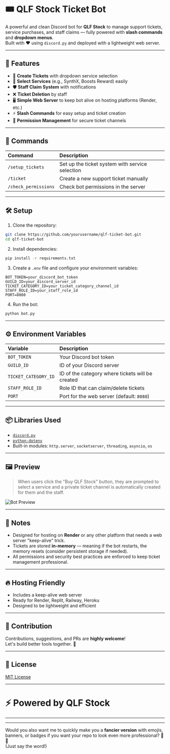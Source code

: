 # 🎟️ QLF Stock Ticket Bot

A powerful and clean Discord bot for **QLF Stock** to manage support tickets, service purchases, and staff claims — fully powered with **slash commands** and **dropdown menus**.  
Built with ❤️ using `discord.py` and deployed with a lightweight web server.

---

## 🚀 Features

- 🎫 **Create Tickets** with dropdown service selection
- 🛒 **Select Services** (e.g., SynthX, Boosts Reward) easily
- 🛡️ **Staff Claim System** with notifications
- ❌ **Ticket Deletion** by staff
- 🖥️ **Simple Web Server** to keep bot alive on hosting platforms (Render, etc.)
- ⚡ **Slash Commands** for easy setup and ticket creation
- 🔐 **Permission Management** for secure ticket channels

---

## 📜 Commands

| Command | Description |
|:-------|:------------|
| `/setup_tickets` | Set up the ticket system with service selection |
| `/ticket` | Create a new support ticket manually |
| `/check_permissions` | Check bot permissions in the server |

---

## 🛠️ Setup

1. Clone the repository:

```bash
git clone https://github.com/yourusername/qlf-ticket-bot.git
cd qlf-ticket-bot
```

2. Install dependencies:

```bash
pip install -r requirements.txt
```

3. Create a `.env` file and configure your environment variables:

```env
BOT_TOKEN=your_discord_bot_token
GUILD_ID=your_discord_server_id
TICKET_CATEGORY_ID=your_ticket_category_channel_id
STAFF_ROLE_ID=your_staff_role_id
PORT=8080
```

4. Run the bot:

```bash
python bot.py
```

---

## ⚙️ Environment Variables

| Variable | Description |
|:---------|:------------|
| `BOT_TOKEN` | Your Discord bot token |
| `GUILD_ID` | ID of your Discord server |
| `TICKET_CATEGORY_ID` | ID of the category where tickets will be created |
| `STAFF_ROLE_ID` | Role ID that can claim/delete tickets |
| `PORT` | Port for the web server (default: `8080`) |

---

## 📦 Libraries Used

- [`discord.py`](https://github.com/Rapptz/discord.py)
- [`python-dotenv`](https://pypi.org/project/python-dotenv/)
- Built-in modules: `http.server`, `socketserver`, `threading`, `asyncio`, `os`

---

## 🖼️ Preview

> When users click the "Buy QLF Stock" button, they are prompted to select a service and a private ticket channel is automatically created for them and the staff.

![Bot Preview](https://i.ibb.co/k2FYRBCM/New-Project-2025-04-22-T022705-720.jpg)

---

## 🧠 Notes

- Designed for hosting on **Render** or any other platform that needs a web server "keep-alive" trick.
- Tickets are stored **in-memory** — meaning if the bot restarts, the memory resets (consider persistent storage if needed).
- All permissions and security best practices are enforced to keep ticket management professional.

---

## 🔥 Hosting Friendly

- Includes a keep-alive web server
- Ready for Render, Replit, Railway, Heroku
- Designed to be lightweight and efficient

---

## 🤝 Contribution

Contributions, suggestions, and PRs are **highly welcome**!  
Let's build better tools together. 🚀

---

## 📜 License

[MIT License](https://discord.gg/vHyQTBZJDd)

---

# ⚡ Powered by QLF Stock

---

---
  
Would you also want me to quickly make you a **fancier version** with emojis, banners, or badges if you want your repo to look even more professional? 🎨🚀  
(Just say the word!)
